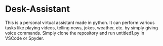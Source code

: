 # Desk-Assistant
This is a personal virtual assistant made in python. It can perform various tasks like playing videos, telling news, jokes, weather, etc. by simply giving voice commands.
Simply clone the repository and run untitled1.py in VSCode or Spyder.
